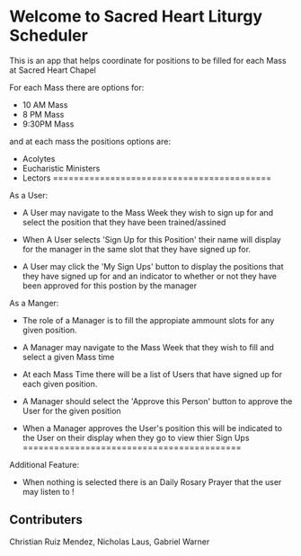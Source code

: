 Welcome to Sacred Heart Liturgy Scheduler
=========================================
This is an app that helps coordinate for positions to be filled
for each Mass at Sacred Heart Chapel

For each Mass there are options for:
- 10 AM Mass
- 8 PM Mass
- 9:30PM Mass

and at each mass the positions options are:
- Acolytes
- Eucharistic Ministers
- Lectors
==========================================

As a User:
- A User may navigate to the Mass Week they wish to sign up for 
and select the position that they have been trained/assined 

- When A User selects 'Sign Up for this Position' their name will display
for the manager in the same slot that they have signed up for.

- A User may click the 'My Sign Ups' button to display the positions that 
they have signed up for and an indicator to whether or not they have been 
approved for this postion by the manager

As a Manger:
- The role of a Manager is to fill the appropiate ammount slots for any given position.

- A Manager may navigate to the Mass Week that they wish to fill and select a given Mass time
- At each Mass Time there will be a list of Users that have signed up for each given position.
- A Manager should select the 'Approve this Person' button to approve the User for the given position
- When a Manager approves the User's position this will be indicated to the User on their display when they go to view thier Sign Ups
==========================================

Additional Feature:
- When nothing is selected there is an Daily Rosary Prayer that the user may listen to !

## Contributers
Christian Ruiz Mendez, Nicholas Laus, Gabriel Warner 

